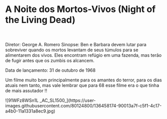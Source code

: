 <h1> A Noite dos Mortos-Vivos (Night of the Living Dead) </h1>
<br> </br>
<body1>Diretor: George A. Romero </body1>
<body2>Sinopse: Ben e Barbara devem lutar para sobreviver quando os mortos levantam de seus túmulos para se alimentarem dos vivos. Eles encontram refúgio em uma fazenda, mas terão de fugir antes que os zumbis os alcancem. </body2>
<p>Data de lançamento: 31 de outubro de 1968<p>
<p>Um filme muito bom principalmente para os amantes do terror, para os dias atuais nem tanto, mas vale lembrar que para 68 esse filme era o que tinha de mais assutador !!<p>
  ![91WFz8WSn1L _AC_SL1500_](https://user-images.githubusercontent.com/80124800/136458174-90013a7f-c5f1-4c17-a4b0-11a1331a8ec9.jpg)

  
